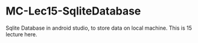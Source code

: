 # MC-Lec15-SqliteDatabase
Sqlite Database in android studio, to store data on local machine.
This is 15 lecture here.

